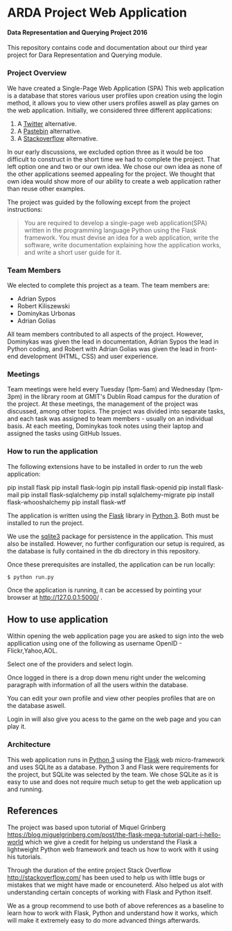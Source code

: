 # ARDA Project Web Application
#### Data Representation and Querying Project 2016

This repository contains code and documentation about our third year project for Dara Representation and Querying module.

### Project Overview
We have created a Single-Page Web Application (SPA) 
This web application is a database that stores various user profiles upon creation using the login method, it allows you to view other users profiles aswell as play games on the web application.
Initially, we considered three different applications:

1. A [Twitter](http://twitter.com/) alternative.
2. A [Pastebin](http://pastebin.com/) alternative.
3. A [Stackoverflow](https://www.stackoverflow.com/) alternative.

In our early discussions, we excluded option three as it would be too difficult to construct in the short time we had to complete the project.
That left option one and two or our own idea.
We chose our own idea as none of the other applications seemed appealing for the project.
We thought that own idea would show more of our ability to create a web application rather than reuse other examples.

The project was guided by the following except from the project instructions:
>You are required to develop a single-page web application(SPA) written in the programming language Python using the Flask framework. You must devise an idea for a web application, write the software, write documentation explaining how the application works, and write a short user guide for it.


### Team Members
We elected to complete this project as a team.
The team members are:
- Adrian Sypos
- Robert Kiliszewski
- Dominykas Urbonas
- Adrian Golias

All team members contributed to all aspects of the project.
However, Dominykas was given the lead in documentation, Adrian Sypos the lead in Python coding, and Robert with Adrian Golias was given the lead in front-end development (HTML, CSS) and user experience.

### Meetings
Team meetings were held every Tuesday (1pm-5am) and Wednesday (1pm-3pm) in the library room at GMIT's Dublin Road campus for the duration of the project.
At these meetings, the management of the project was discussed, among other topics.
The project was divided into separate tasks, and each task was assigned to team members - usually on an individual basis.
At each meeting, Dominykas took notes using their laptop and assigned the tasks using GitHub Issues.


### How to run the application

The following extensions have to be installed in order to run the web application:

pip install flask
pip install flask-login
pip install flask-openid
pip install flask-mail
pip install flask-sqlalchemy
pip install sqlalchemy-migrate
pip install flask-whooshalchemy
pip install flask-wtf

The application is written using the [Flask](http://flask.pocoo.org/) library in [Python 3](https://www.python.org).
Both must be installed to run the project.

We use the [sqlite3](https://docs.python.org/2/library/sqlite3.html) package for persistence in the application.
This must also be installed.
However, no further configuration our setup is required, as the database is fully contained in the db directory in this repository.

Once these prerequisites are installed, the application can be run locally:
```bash
$ python run.py
```
Once the application is running, it can be accessed by pointing your browser at http://127.0.0.1:5000/ .


## How to use application

Within opening the web application page you are asked to sign into the web appllication using one of the following as username OpenID -
Flickr,Yahoo,AOL.

Select one of the providers and select login.

Once logged in there is a drop down menu right under the welcoming paragraph with information of all the users within the database.

You can edit your own profile and view other peoples profiles  that are on the database aswell.

Login in will also give you acess to the game on the web page and you can play it.



### Architecture
This web application runs in [Python 3](https://www.python.org) using the [Flask](http://flask.pocoo.org/) web micro-framework and uses SQLite as a database.
Python 3 and Flask were requirements for the project, but SQLite was selected by the team.
We chose SQLite as it is easy to use and does not require much setup to get the web application up and running.

## References
The project was based upon tutorial of Miquel Grinberg https://blog.miguelgrinberg.com/post/the-flask-mega-tutorial-part-i-hello-world which we give a credit for helping us understand the Flask a lightweight Python web framework and teach us how to work with it using his tutorials.

Through the duration of the entire project Stack Overflow http://stackoverflow.com/ has been used to help us with little bugs or mistakes that we might have made or encouneterd. Also helped us alot with understanding certain concepts of working with Flask and Python itself.

We as a group recommend to use both of above references as a baseline to learn how to work with Flask, Python and understand how it works, which will make it extremely easy to do more advanced things afterwards.



